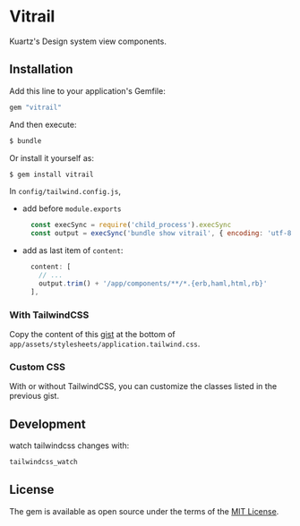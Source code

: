 # Vitrail
Kuartz's Design system view components.

## Installation
Add this line to your application's Gemfile:

```ruby
gem "vitrail"
```

And then execute:
```bash
$ bundle
```

Or install it yourself as:
```bash
$ gem install vitrail
```

In `config/tailwind.config.js`,

- add before `module.exports`
    ```js
      const execSync = require('child_process').execSync
      const output = execSync('bundle show vitrail', { encoding: 'utf-8' })
    ```

- add as last item of `content`:
    ```js
      content: [
        // ...
        output.trim() + '/app/components/**/*.{erb,haml,html,rb}'
      ],
    ```

### With TailwindCSS

Copy the content of this [gist](https://gist.github.com/guillaumecabanel/e1d8be7228ca89c13c5d862bd0cc5fdf)
at the bottom of `app/assets/stylesheets/application.tailwind.css`.

### Custom CSS
With or without TailwindCSS, you can customize the classes listed in the previous gist.

## Development

watch tailwindcss changes with:
```bash
tailwindcss_watch
```

## License
The gem is available as open source under the terms of the [MIT License](https://opensource.org/licenses/MIT).
